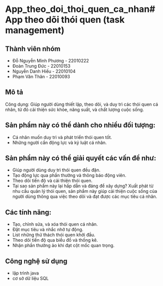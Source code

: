 # App_theo_doi_thoi_quen_ca_nhan# App theo dõi thói quen (task management)
## Thành viên nhóm
* Đỗ Nguyễn Minh Phương - 22010222
* Đoàn Trung Đức - 22010153
* Nguyễn Danh Hiếu - 22010104
* Phạm Văn Thân - 22010093
## Mô tả
 Công dụng: Giúp người dùng thiết lập, theo dõi, và duy trì các thói quen cá nhân, từ đó cải thiện sức khỏe, năng suất, và chất lượng cuộc sống.

## Sản phẩm này có thể dành cho nhiều đối tượng:

* Cá nhân muốn duy trì và phát triển thói quen tốt.
* Những người cần động lực và kỷ luật cá nhân.
## Sản phẩm này có thể giải quyết các vấn đề như:

* Giúp người dùng duy trì thói quen đều đặn.
* Tạo động lực qua phần thưởng và thông báo động viên.
* Theo dõi tiến độ và cải thiện thói quen.
* Tại sao sản phẩm này lại hấp dẫn và đáng để xây dựng? Xuất phát từ nhu cầu quản lý thói quen, sản phẩm này giúp cải thiện cuộc sống của người dùng thông qua việc theo dõi và đạt được các mục tiêu cá nhân.

## Các tính năng:

* Tạo, chỉnh sửa, và xóa thói quen cá nhân.
* Đặt mục tiêu và nhắc nhở tự động.
* List những thử thách thói quen khởi đầu.
* Theo dõi tiến độ qua biểu đồ và thống kê.
* Nhận phần thưởng ảo khi đạt cột mốc quan trọng.

## Công nghệ sử dụng

* lập trình java
* cơ sở dữ liệu SQL
